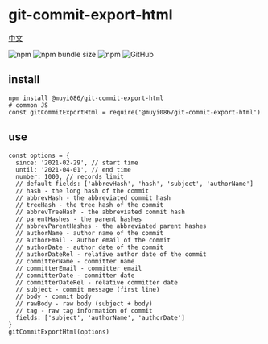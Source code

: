 # git-commit-export-html

[中文](https://github.com/MuYi086/npm_package/blob/master/git-commit-export-html/README-CN.md '中文')

![npm](https://img.shields.io/npm/v/@muyi086/git-commit-export-html) ![npm bundle size](https://img.shields.io/bundlephobia/min/@muyi086/git-commit-export-html) ![npm](https://img.shields.io/npm/dt/@muyi086/git-commit-export-html) ![GitHub](https://img.shields.io/github/license/MuYi086/npm_package)

## install
```SHELL
npm install @muyi086/git-commit-export-html
# common JS
const gitCommitExportHtml = require('@muyi086/git-commit-export-html')
```

## use

```JS
const options = {
  since: '2021-02-29', // start time
  until: '2021-04-01', // end time
  number: 1000, // records limit
  // default fields: ['abbrevHash', 'hash', 'subject', 'authorName']
  // hash - the long hash of the commit
  // abbrevHash - the abbreviated commit hash
  // treeHash - the tree hash of the commit
  // abbrevTreeHash - the abbreviated commit hash
  // parentHashes - the parent hashes
  // abbrevParentHashes - the abbreviated parent hashes
  // authorName - author name of the commit
  // authorEmail - author email of the commit
  // authorDate - author date of the commit
  // authorDateRel - relative author date of the commit
  // committerName - committer name
  // committerEmail - committer email
  // committerDate - committer date
  // committerDateRel - relative committer date
  // subject - commit message (first line)
  // body - commit body
  // rawBody - raw body (subject + body)
  // tag - raw tag information of commit
  fields: ['subject', 'authorName', 'authorDate']
}
gitCommitExportHtml(options)
```
